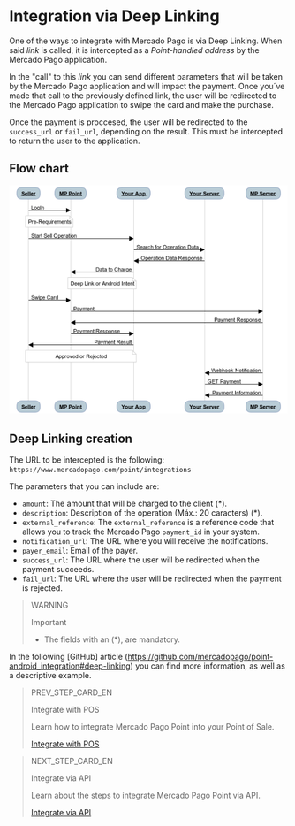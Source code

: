 # Integration via Deep Linking

One of the ways to integrate with Mercado Pago is via Deep Linking. When said _link_ is called, it is intercepted as a _Point-handled address_ by the Mercado Pago application.

In the "call" to this _link_ you can send different parameters that will be taken by the Mercado Pago application and will impact the payment. Once you´ve made that call to the previously defined link, the user will be redirected to the Mercado Pago application to swipe the card and make the purchase. 

Once the payment is proccesed, the user will be redirected to the `success_url` or `fail_url`, depending on the result. This must be intercepted to return the user to the application. 

## Flow chart

![Deep linking flow diagram Mercado Pago Point](/images/point_diagram.png)

## Deep Linking creation

The URL to be intercepted is the following: `https://www.mercadopago.com/point/integrations`

The parameters that you can include are:

* `amount`: The amount that will be charged to the client (\*).
* `description`: Description of the operation (Máx.: 20 caracters) (\*).
* `external_reference`: The `external_reference` is a reference code that allows you to track the Mercado Pago `payment_id` in your system. 
* `notification_url`: The URL where you will receive the notifications.
* `payer_email`: Email of the payer.
* `success_url`: The URL where the user will be redirected when the payment succeeds.
* `fail_url`: The URL where the user will be redirected when the payment is rejected.

> WARNING
>
> Important
>
> * The fields with an (\*), are mandatory.

In the following [GitHub] article (https://github.com/mercadopago/point-android_integration#deep-linking) you can find more information, as well as a descriptive example.

> PREV_STEP_CARD_EN
>
> Integrate with POS
>
> Learn how to integrate Mercado Pago Point into your Point of Sale.
>
> [Integrate with POS](/developers/en/docs/mp-point/integration-configuration/integrate-with-pdv/introduction)

> NEXT_STEP_CARD_EN
>
> Integrate via API
>
> Learn about the steps to integrate Mercado Pago Point via API.
>
> [Integrate via API](/developers/en/docs/mp-point/integration-configuration/integrate-mobile-devices/integrate-via-api)